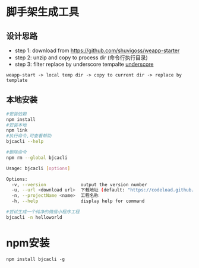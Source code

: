 # 脚手架生成工具

## 设计思路
* step 1: download from https://github.com/shuvigoss/weapp-starter
* step 2: unzip and copy to process dir (命令行执行目录)
* step 3: filter replace by underscore tempalte [underscore](https://underscorejs.bootcss.com/#template)


`weapp-start -> local temp dir -> copy to current dir -> replace by template` 

## 本地安装
``` bash
#安装依赖
npm install 
#安装本地
npm link
#执行命令,可查看帮助
bjcacli --help

#删除命令
npm rm --global bjcacli

Usage: bjcacli [options]

Options:
  -v, --version             output the version number
  -u, --url <download url>  下载地址 (default: "https://codeload.github.com/shuvigoss/weapp-starter/zip/master")
  -n, --projectName <name>  工程名称
  -h, --help                display help for command

#尝试生成一个纯净的微信小程序工程
bjcacli -n helloworld

```

# npm安装
```
npm install bjcacli -g
```